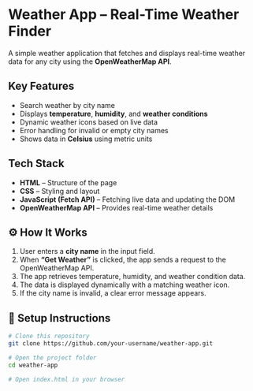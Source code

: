 #  Weather App – Real-Time Weather Finder

A simple weather application that fetches and displays real-time weather data for any city using the **OpenWeatherMap API**.


##  Key Features
-  Search weather by city name  
-  Displays **temperature**, **humidity**, and **weather conditions**  
-  Dynamic weather icons based on live data  
-  Error handling for invalid or empty city names  
-  Shows data in **Celsius** using metric units  

##  Tech Stack
- **HTML** – Structure of the page  
- **CSS** – Styling and layout  
- **JavaScript (Fetch API)** – Fetching live data and updating the DOM  
- **OpenWeatherMap API** – Provides real-time weather details  

## ⚙️ How It Works
1. User enters a **city name** in the input field.  
2. When **“Get Weather”** is clicked, the app sends a request to the OpenWeatherMap API.  
3. The app retrieves temperature, humidity, and weather condition data.  
4. The data is displayed dynamically with a matching weather icon.  
5. If the city name is invalid, a clear error message appears.


## 🧩 Setup Instructions
```bash
# Clone this repository
git clone https://github.com/your-username/weather-app.git

# Open the project folder
cd weather-app

# Open index.html in your browser
